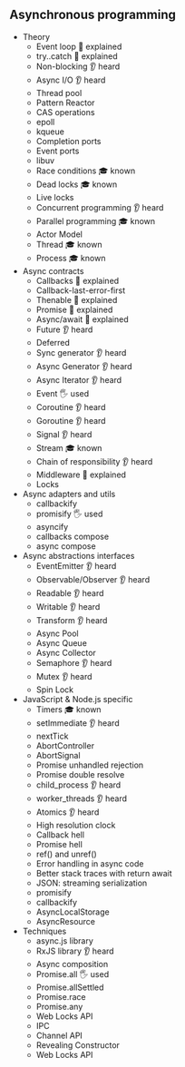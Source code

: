 ## Asynchronous programming

- Theory
  - Event loop 🙋 explained
  - try..catch 🙋 explained
  - Non-blocking 👂 heard
  - Async I/O 👂 heard
  - Thread pool
  - Pattern Reactor
  - CAS operations
  - epoll
  - kqueue
  - Completion ports
  - Event ports
  - libuv
  - Race conditions 🎓 known
  - Dead locks 🎓 known
  - Live locks
  - Concurrent programming 👂 heard
  - Parallel programming 🎓 known
  - Actor Model
  - Thread 🎓 known
  - Process 🎓 known
- Async contracts
  - Callbacks 🙋 explained
  - Callback-last-error-first
  - Thenable 🙋 explained
  - Promise 🙋 explained
  - Async/await 🙋 explained
  - Future 👂 heard
  - Deferred
  - Sync generator 👂 heard
  - Async Generator 👂 heard
  - Async Iterator 👂 heard
  - Event 🖐️ used
  - Coroutine 👂 heard
  - Goroutine 👂 heard
  - Signal 👂 heard
  - Stream 🎓 known
  - Chain of responsibility 👂 heard
  - Middleware 🙋 explained
  - Locks
- Async adapters and utils
  - callbackify
  - promisify 🖐️ used
  - asyncify
  - callbacks compose
  - async compose
- Async abstractions interfaces
  - EventEmitter 👂 heard
  - Observable/Observer 👂 heard
  - Readable 👂 heard
  - Writable 👂 heard
  - Transform 👂 heard
  - Async Pool
  - Async Queue
  - Async Collector
  - Semaphore 👂 heard
  - Mutex 👂 heard
  - Spin Lock
- JavaScript & Node.js specific
  - Timers 🎓 known
  - setImmediate 👂 heard
  - nextTick
  - AbortController
  - AbortSignal
  - Promise unhandled rejection
  - Promise double resolve
  - child_process 👂 heard
  - worker_threads 👂 heard
  - Atomics 👂 heard
  - High resolution clock
  - Callback hell
  - Promise hell
  - ref() and unref()
  - Error handling in async code
  - Better stack traces with return await
  - JSON: streaming serialization
  - promisify
  - callbackify
  - AsyncLocalStorage
  - AsyncResource
- Techniques
  - async.js library
  - RxJS library 👂 heard
  - Async composition
  - Promise.all 🖐️ used
  - Promise.allSettled
  - Promise.race
  - Promise.any
  - Web Locks API
  - IPC
  - Channel API
  - Revealing Constructor
  - Web Locks API
